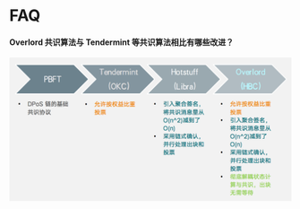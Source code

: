 # FAQ

#### Overlord 共识算法与 Tendermint 等共识算法相比有哪些改进？
<div align=center><img src="./static/overlord_compare.png"></div>